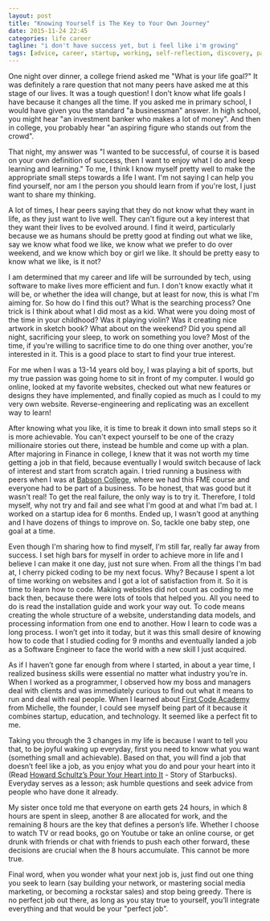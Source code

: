 ```yaml
---
layout: post
title: "Knowing Yourself is The Key to Your Own Journey"
date: 2015-11-24 22:45
categories: life career
tagline: "i don't have success yet, but i feel like i'm growing"
tags: [advice, career, startup, working, self-reflection, discovery, passion, growth]
---
```


One night over dinner, a college friend asked me "What is your life goal?" It was definitely a rare question that not many peers have asked me at this stage of our lives. It was a tough question! I don't know what life goals I have because it changes all the time. If you asked me in primary school, I would have given you the standard "a businessman" answer. In high school, you might hear "an investment banker who makes a lot of money". And then in college, you probably hear "an aspiring figure who stands out from the crowd".

That night, my answer was "I wanted to be successful, of course it is based on your own definition of success, then I want to enjoy what I do and keep learning and learning." To me, I think I know myself pretty well to make the appropriate small steps towards a life I want. I'm not saying I can help you find yourself, nor am I the person you should learn from if you're lost, I just want to share my thinking.

A lot of times, I hear peers saying that they do not know what they want in life, as they just want to live well. They can't figure out a key interest that they want their lives to be evolved around. I find it weird, particularly because we as humans should be pretty good at finding out what we like, say we know what food we like, we know what we prefer to do over weekend, and we know which boy or girl we like. It should be pretty easy to know what we like, is it not?

I am determined that my career and life will be surrounded by tech, using software to make lives more efficient and fun. I don't know exactly what it will be, or whether the idea will change, but at least for now, this is what I'm aiming for. So how do I find this out? What is the searching process? One trick is I think about what I did most as a kid. What were you doing most of the time in your childhood? Was it playing violin? Was it creating nice artwork in sketch book? What about on the weekend? Did you spend all night, sacrificing your sleep, to work on something you love? Most of the time, if you're willing to sacrifice time to do one thing over another, you're interested in it. This is a good place to start to find your true interest.

For me when I was a 13-14 years old boy, I was playing a bit of sports, but my true passion was going home to sit in front of my computer. I would go online, looked at my favorite websites, checked out what new features or designs they have implemented, and finally copied as much as I could to my very own website. Reverse-engineering and replicating was an excellent way to learn!

After knowing what you like, it is time to break it down into small steps so it is more achievable. You can't expect yourself to be one of the crazy millionaire stories out there, instead be humble and come up with a plan. After majoring in Finance in college, I knew that it was not worth my time getting a job in that field, because eventually I would switch because of lack of interest and start from scratch again. I tried running a business with peers when I was at <a href="http://www.babson.edu/" target="_blank">Babson College</a>, where we had this FME course and everyone had to be part of a business. To be honest, that was good but it wasn't real! To get the real failure, the only way is to try it. Therefore, I told myself, why not try and fail and see what I'm good at and what I'm bad at. I worked on a startup idea for 6 months. Ended up, I wasn't good at anything and I have dozens of things to improve on. So, tackle one baby step, one goal at a time.

Even though I'm sharing how to find myself, I'm still far, really far away from success. I set high bars for myself in order to achieve more in life and I believe I can make it one day, just not sure when. From all the things I'm bad at, I cherry picked coding to be my next focus. Why? Because I spent a lot of time working on websites and I got a lot of satisfaction from it. So it is time to learn how to code. Making websites did not count as coding to me back then, because there were lots of tools that helped you. All you need to do is read the installation guide and work your way out. To code means creating the whole structure of a website, understanding data models, and processing information from one end to another. How I learn to code was a long process. I won’t get into it today, but it was this small desire of knowing how to code that I studied coding for 9 months and eventually landed a job as a Software Engineer to face the world with a new skill I just acquired.

As if I haven’t gone far enough from where I started, in about a year time, I realized business skills were essential no matter what industry you’re in. When I worked as a programmer, I observed how my boss and managers deal with clients and was immediately curious to find out what it means to run and deal with real people. When I learned about <a href="firstcodeacademy.com" target="_blank">First Code Academy</a> from Michelle, the founder, I could see myself being part of it because it combines startup, education, and technology. It seemed like a perfect fit to me.

Taking you through the 3 changes in my life is because I want to tell you that, to be joyful waking up everyday, first you need to know what you want (something small and achievable). Based on that, you will find a job that doesn’t feel like a job, as you enjoy what you do and pour your heart into it (Read <a href="http://www.amazon.com/Pour-Your-Heart-Into-Starbucks/dp/0786883561" target="_blank">Howard Schultz’s Pour Your Heart into It</a> - Story of Starbucks). Everyday serves as a lesson; ask humble questions and seek advice from people who have done it already.

My sister once told me that everyone on earth gets 24 hours, in which 8 hours are spent in sleep, another 8 are allocated for work, and the remaining 8 hours are the key that defines a person’s life. Whether I choose to watch TV or read books, go on Youtube or take an online course, or get drunk with friends or chat with friends to push each other forward, these decisions are crucial when the 8 hours accumulate. This cannot be more true.

Final word, when you wonder what your next job is, just find out one thing you seek to learn (say building your network, or mastering social media marketing, or becoming a rockstar sales) and stop being greedy. There is no perfect job out there, as long as you stay true to yourself, you’ll integrate everything and that would be your "perfect job".